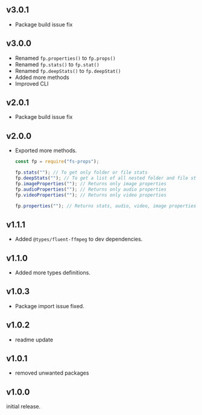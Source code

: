 ## v3.0.1

- Package build issue fix

## v3.0.0

- Renamed `fp.properties()` to `fp.props()`
- Renamed `fp.stats()` to `fp.stat()`
- Renamed `fp.deepStats()` to `fp.deepStat()`
- Added more methods
- Improved CLI

## v2.0.1

- Package build issue fix

## v2.0.0

- Exported more methods.

  ```js
  const fp = require("fs-props");

  fp.stats(""); // To get only folder or file stats
  fp.deepStats(""); // To get a list of all nested folder and file stats
  fp.imageProperties(""); // Returns only image properties
  fp.audioProperties(""); // Returns only audio properties
  fp.videoProperties(""); // Returns only video properties

  fp.properties(""); // Returns stats, audio, video, image properties
  ```

## v1.1.1

- Added `@types/fluent-ffmpeg` to dev dependencies.

## v1.1.0

- Added more types definitions.

## v1.0.3

- Package import issue fixed.

## v1.0.2

- readme update

## v1.0.1

- removed unwanted packages

## v1.0.0

initial release.

```

```
